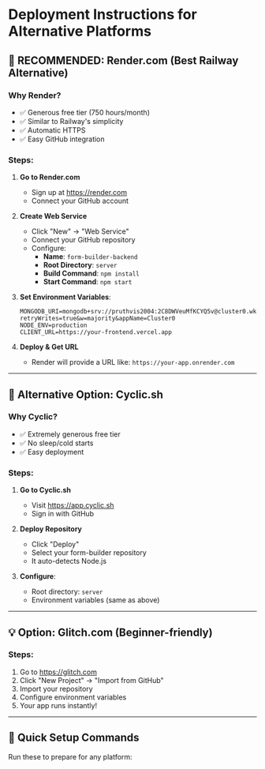 # Deployment Instructions for Alternative Platforms

## 🎯 **RECOMMENDED: Render.com (Best Railway Alternative)**

### Why Render?
- ✅ Generous free tier (750 hours/month)
- ✅ Similar to Railway's simplicity
- ✅ Automatic HTTPS
- ✅ Easy GitHub integration

### Steps:
1. **Go to Render.com**
   - Sign up at https://render.com
   - Connect your GitHub account

2. **Create Web Service**
   - Click "New" → "Web Service"
   - Connect your GitHub repository
   - Configure:
     - **Name**: `form-builder-backend`
     - **Root Directory**: `server`
     - **Build Command**: `npm install`
     - **Start Command**: `npm start`

3. **Set Environment Variables**:
   ```
   MONGODB_URI=mongodb+srv://pruthvis2004:2C8DWVeuMfKCYQ5v@cluster0.wk9kdhx.mongodb.net/formbuilder?retryWrites=true&w=majority&appName=Cluster0
   NODE_ENV=production
   CLIENT_URL=https://your-frontend.vercel.app
   ```

4. **Deploy & Get URL**
   - Render will provide a URL like: `https://your-app.onrender.com`

---

## 🚀 **Alternative Option: Cyclic.sh**

### Why Cyclic?
- ✅ Extremely generous free tier
- ✅ No sleep/cold starts
- ✅ Easy deployment

### Steps:
1. **Go to Cyclic.sh**
   - Visit https://app.cyclic.sh
   - Sign in with GitHub

2. **Deploy Repository**
   - Click "Deploy"
   - Select your form-builder repository
   - It auto-detects Node.js

3. **Configure**:
   - Root directory: `server`
   - Environment variables (same as above)

---

## 💡 **Option: Glitch.com (Beginner-friendly)**

### Steps:
1. Go to https://glitch.com
2. Click "New Project" → "Import from GitHub"
3. Import your repository
4. Configure environment variables
5. Your app runs instantly!

---

## 🔧 **Quick Setup Commands**

Run these to prepare for any platform:
